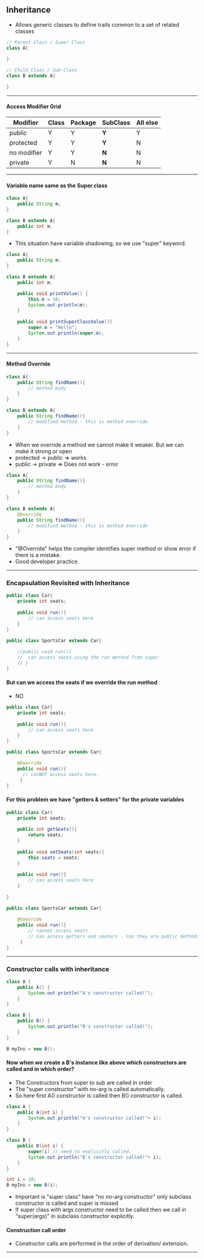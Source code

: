
## Inheritance

- Allows generic classes to define traits common to a set of related classes

```java
// Parent Class / Super Class
class A{
    
}

// Child Class / Sub-Class
class B extends A{
    
}
```
_______

#### Access Modifier Grid

| Modifier    | Class | Package | SubClass | All else |
|-------------|-------|---------|----------|----------|
| public      | Y     | Y       | **Y**    | Y        |
| protected   | Y     | Y       | **Y**    | N        |
| no modifier | Y     | Y       | **N**    | N        |
| private     | Y     | N       | **N**    | N        |

_______

#### Variable name same as the Super class

```java
class A{
    public String m;
}

class B extends A{
    public int m;
}
```

- This situation have variable shadowing, so we use "super" keyword.

```java
class A{
    public String m;
}

class B extends A{
    public int m;

    public void printValue() {
        this.m = 10;
        System.out.println(m);
    }
    
    public void printSuperClassValue(){
        super.m = "Hello";
        System.out.println(super.m);
    }
}
```

_______

#### Method Override

```java
class A{
    public String findName(){
        // method body
    }
}

class B extends A{
    public String findName(){
        // modified method - this is method override
    }
}
```

- When we override a method we cannot make it weaker. But we can make it strong or open
-  protected -> public => works
- public -> private => Does not work - error


```java
class A{
    public String findName(){
        // method body
    }
}

class B extends A{
    @Override 
    public String findName(){
        // modified method - this is method override
    }
}
```

- "@Override" helps the compiler identifies super method or show error if there is a mistake.
- Good developer practice.

_______


### Encapsulation Revisited with Inheritance

```java
public class Car{
    private int seats;
    
    public void run(){
        // can access seats here
    }
}

public class SportsCar extends Car{
    
    //public void run(){
    //  can access seats using the run method from super
    // }
}
```

#### But can we access the seats if we override the run method
- NO

```java
public class Car{
    private int seats;
    
    public void run(){
        // can access seats here
    }
}

public class SportsCar extends Car{

    @Override
    public void run(){
      // canNOT access seats here.
     }
}
```

#### For this problem we have "getters & setters" for the private variables


```java
public class Car{
    private int seats;
    
    public int getSeats(){
        return seats;
    }
    
    public void setSeats(int seats){
        this.seats = seats;
    }
    
    public void run(){
        // can access seats here
    }
    
}

public class SportsCar extends Car{
    
    @Override
    public void run(){
        // cannot access seats
        // Can access getters and seaters - coz they are public methods
     }
}
```

_____________


### Constructor calls with inheritance

```java
class A {
    public A() {
        System.out.println("A's constructor called!");
    }
}

class B {
    public B() {
        System.out.println("B's constructor called!");
    }
}

B myIns = new B();

```

#### Now when we create a B's instance like above which constructors are called and in which order?
- The Constructors from super to sub are called in order
- The "super constructor" with no-arg is called automatically.
- So here first A() constructor is called then B() constructor is called.

```java
class A {
    public A(int i) {
        System.out.println("A's constructor called!"+ i);
    }
}

class B {
    public B(int i) {
        super(i) // need to explicitly called.
        System.out.println("B's constructor called!"+ i);
    }
}

int i = 10;
B myIns = new B(i);

```


- Important is "super class" have "no no-arg constructor" only subclass constructor is called and super is missed
- If super class with args constructor need to be called then we call in "super(args)" in subclass constructor explicitly.

#### Construction call order
- Constructor calls are performed in the order of derivation/ extension.


_______



